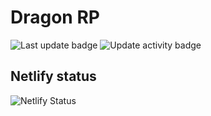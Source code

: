 # Dragon RP
![Last update badge](https://img.shields.io/github/last-commit/jelle619/dragonrp?label=last%20update&style=for-the-badge) ![Update activity badge](https://img.shields.io/github/commit-activity/m/jelle619/dragonrp?label=Update%20activity&style=for-the-badge)

## Netlify status
![Netlify Status](https://api.netlify.com/api/v1/badges/371397fe-a565-4cca-aea6-75aa6e7ac531/deploy-status)
